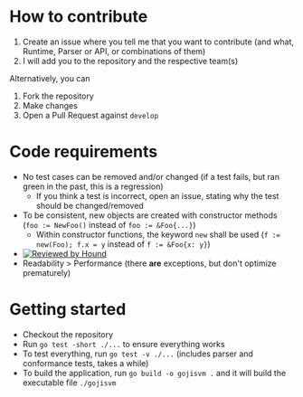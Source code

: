 # How to contribute

1. Create an issue where you tell me that you want to contribute (and what, Runtime, Parser or API, or combinations of them)
2. I will add you to the repository and the respective team(s)

Alternatively, you can

1. Fork the repository
2. Make changes
3. Open a Pull Request against `develop`

# Code requirements

* No test cases can be removed and/or changed (if a test fails, but ran green in the past, this is a regression)
  * If you think a test is incorrect, open an issue, stating why the test should be changed/removed
* To be consistent, new objects are created with constructor methods (`foo := NewFoo()` instead of `foo := &Foo{...}`)
  * Within constructor functions, the keyword `new` shall be used (`f := new(Foo); f.x = y` instead of `f := &Foo{x: y}`)
* [![Reviewed by Hound](https://img.shields.io/badge/Reviewed_by-Hound-8E64B0.svg)](https://houndci.com)
* Readability > Performance (there **are** exceptions, but don't optimize prematurely)

# Getting started

* Checkout the repository
* Run `go test -short ./...` to ensure everything works
* To test everything, run `go test -v ./...` (includes parser and conformance tests, takes a while)
* To build the application, run `go build -o gojisvm .` and it will build the executable file `./gojisvm`